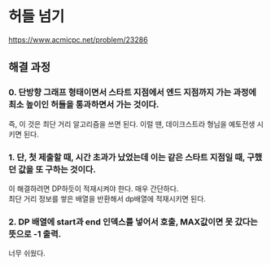 # 허들 넘기
https://www.acmicpc.net/problem/23286
## 해결 과정
### 0. 단방향 그래프 형태이면서 스타트 지점에서 엔드 지점까지 가는 과정에 최소 높이인 허들을 통과하면서 가는 것이다.
즉, 이 것은 최단 거리 알고리즘을 쓰면 된다. 이럴 땐, 데이크스트라 형님을 예토전생 시키면 된다.        
### 1. 단, 첫 제출할 때, 시간 초과가 났었는데 이는 같은 스타트 지점일 때, 구했던 값을 또 구하는 것이다.
이 해결하려면 DP하듯이 적재시켜야 한다. 매우 간단하다.        
최단 거리 정보를 쌓은 배열을 반환해서 dp배열에 적재시키면 된다.       
### 2. DP 배열에 start과 end 인덱스를 넣어서 호출, MAX값이면 못 갔다는 뜻으로 -1 출력.
너무 쉬웠다.
